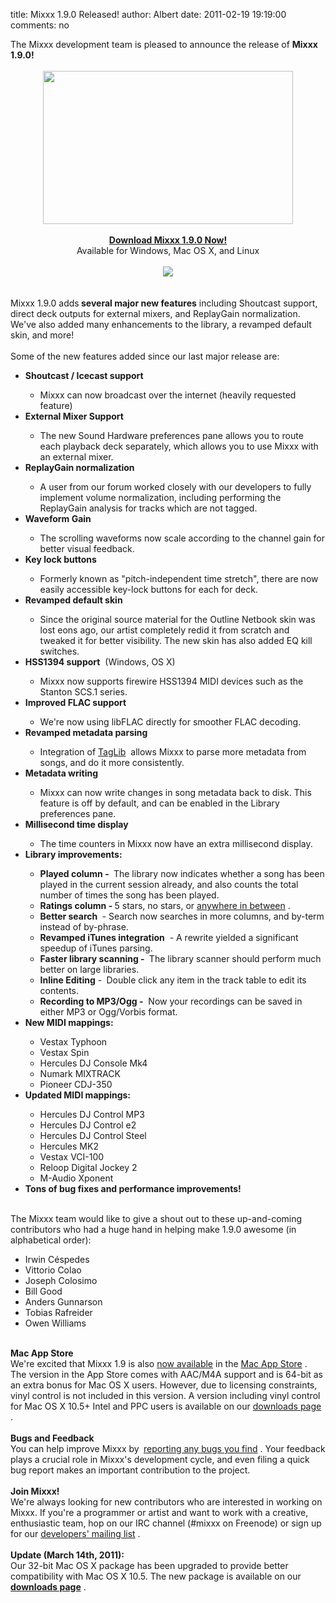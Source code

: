 title: Mixxx 1.9.0 Released!
author: Albert
date: 2011-02-19 19:19:00
comments: no

<div style="margin-bottom: 0px; margin-left: 0px; margin-right: 0px; margin-top: 0px;">The Mixxx development team is pleased to announce the release of&nbsp;<b>Mixxx 1.9.0!</b>
</div>
<div style="margin-bottom: 0px; margin-left: 0px; margin-right: 0px; margin-top: 0px;"><br />
</div>
<div class="separator" style="clear: both; margin-bottom: 0px; margin-left: 0px; margin-right: 0px; margin-top: 0px; text-align: center;"><a href="{static}/images/news/Picture-12.png" imageanchor="1" style="margin-left: 1em; margin-right: 1em;"><img border="0" src="{static}/images/news/Picture-12.png" height="245" style="cursor: move;" width="400" />
</a>
</div>
<div class="separator" style="clear: both; margin-bottom: 0px; margin-left: 0px; margin-right: 0px; margin-top: 0px; text-align: center;"><br />
</div>
<div class="separator" style="clear: both; margin-bottom: 0px; margin-left: 0px; margin-right: 0px; margin-top: 0px; text-align: center;"><b><a href="http://www.mixxx.org/download/">Download Mixxx 1.9.0 Now!</a>
</b>
</div>
<div class="separator" style="clear: both; margin-bottom: 0px; margin-left: 0px; margin-right: 0px; margin-top: 0px; text-align: center;">Available for Windows, Mac OS X, and Linux</div>
<div class="separator" style="clear: both; margin-bottom: 0px; margin-left: 0px; margin-right: 0px; margin-top: 0px; text-align: center;"><br />
</div>
<div class="separator" style="clear: both; text-align: center;"><a href="http://itunes.apple.com/us/app/mixxx/id413756578?mt=12&amp;ls=1" imageanchor="1" style="margin-left: 1em; margin-right: 1em;"><img border="0" src="{static}/images/news/available-on-mac-app-store-mixxxblog.png" />
</a>
</div>
<div class="separator" style="clear: both; text-align: center;"><br />
</div>
<div class="separator" style="clear: both; margin-bottom: 0px; margin-left: 0px; margin-right: 0px; margin-top: 0px; text-align: center;"><br />
</div>
<div style="margin-bottom: 0px; margin-left: 0px; margin-right: 0px; margin-top: 0px;">Mixxx 1.9.0 adds<b> several major new features</b>
 including Shoutcast support, direct deck outputs for external mixers, and ReplayGain normalization. We've also added many enhancements to the library, a revamped default skin, and more!&nbsp;</div>
<div><div style="margin-bottom: 0px; margin-left: 0px; margin-right: 0px; margin-top: 0px;"><br />
</div>
<div style="margin-bottom: 0px; margin-left: 0px; margin-right: 0px; margin-top: 0px;">Some of the new features added since our last major release are:</div>
<ul><li><b>Shoutcast / Icecast support</b>
</li>
<ul><li>Mixxx can now broadcast over the internet (heavily requested feature)</li>
</ul>
<li><b>External Mixer Support</b>
</li>
<ul><li>The new Sound Hardware preferences pane allows you to route each playback deck separately, which allows you to use Mixxx with an external mixer.</li>
</ul>
<li><b>ReplayGain normalization</b>
</li>
<ul><li>A user from our forum worked closely with our developers to fully implement volume normalization, including performing the ReplayGain analysis for tracks which are not tagged.</li>
</ul>
<li><b>Waveform Gain</b>
</li>
<ul><li>The scrolling waveforms now scale according to the channel gain for better visual feedback.</li>
</ul>
<li><b>Key lock buttons</b>
</li>
<ul><li>Formerly known as "pitch-independent time stretch", there are now easily accessible key-lock buttons for each for deck.</li>
</ul>
<li><b>Revamped default skin</b>
</li>
<ul><li>Since the original source material for the Outline Netbook skin was lost eons ago, our artist completely redid it from scratch and tweaked it for better visibility. The new skin has also added EQ kill switches.</li>
</ul>
<li><b>HSS1394 support</b>
&nbsp;(Windows, OS X)</li>
<ul><li>Mixxx now supports firewire HSS1394 MIDI devices such as the Stanton SCS.1 series.</li>
</ul>
<li><b>Improved FLAC support</b>
</li>
<ul><li>We're now using libFLAC directly for smoother FLAC decoding.</li>
</ul>
<li><b>Revamped metadata parsing</b>
</li>
<ul><li>Integration of&nbsp;<a href="http://developer.kde.org/~wheeler/taglib.html">TagLib</a>
&nbsp;allows Mixxx to parse more metadata from songs, and do it more consistently.</li>
</ul>
<li><b>Metadata writing</b>
</li>
<ul><li>Mixxx can now write changes in song metadata back to disk. This feature is off by default, and can be enabled in the Library preferences pane.</li>
</ul>
<li><b>Millisecond time display</b>
</li>
<ul><li>The time counters in Mixxx now have an extra millisecond display.</li>
</ul>
<li><b>Library improvements:</b>
</li>
<ul><li><b>Played column -&nbsp;</b>
The library now indicates whether a song has been played in the current session already, and also counts the total number of times the song has been played.</li>
<li><b>Ratings column - </b>
5&nbsp;stars, no stars, or&nbsp;<a href="http://www.mail-archive.com/mixxx-devel@lists.sourceforge.net/msg03273.html">anywhere in between</a>
.</li>
<li><b>Better search&nbsp;</b>
- Search now searches in more columns, and by-term instead of by-phrase.</li>
<li><b>Revamped iTunes integration</b>
&nbsp;- A rewrite yielded a significant speedup of iTunes parsing.</li>
<li><b>Faster library scanning -&nbsp;</b>
The library scanner should perform much better on large libraries.</li>
<li><b>Inline Editing</b>
 -<b>&nbsp;</b>
Double click any item in the track table to edit its contents.</li>
<li><b>Recording to MP3/Ogg -</b>
&nbsp;Now your recordings can be saved in either MP3 or Ogg/Vorbis format.</li>
</ul>
<li><b>New MIDI mappings:</b>
</li>
<ul><li>Vestax Typhoon</li>
<li>Vestax&nbsp;Spin</li>
<li>Hercules DJ Console Mk4</li>
<li>Numark MIXTRACK</li>
<li>Pioneer CDJ-350</li>
</ul>
<li><b>Updated MIDI mappings:</b>
</li>
<ul><li>Hercules DJ Control MP3</li>
<li>Hercules DJ Control e2</li>
<li>Hercules DJ Control Steel</li>
<li>Hercules MK2</li>
<li>Vestax VCI-100</li>
<li>Reloop Digital Jockey 2</li>
<li>M-Audio Xponent</li>
</ul>
<li><b>Tons of bug fixes and performance improvements!</b>
</li>
</ul>
<div><div style="margin-bottom: 0px; margin-left: 0px; margin-right: 0px; margin-top: 0px;"><br />
</div>
</div>
<div><div style="margin-bottom: 0px; margin-left: 0px; margin-right: 0px; margin-top: 0px;">The Mixxx team would like to give a shout out to these up-and-coming contributors who had a huge hand in helping make 1.9.0 awesome (in alphabetical order):</div>
</div>
<div><ul><li>Irwin Céspedes</li>
<li>Vittorio Colao</li>
<li>Joseph Colosimo</li>
<li>Bill Good</li>
<li>Anders Gunnarson</li>
<li>Tobias Rafreider</li>
<li>Owen Williams</li>
</ul>
</div>
<div><div><div><div class="separator" style="clear: both; margin-bottom: 0px; margin-left: 0px; margin-right: 0px; margin-top: 0px; text-align: left;"><br />
</div>
<div class="separator" style="clear: both; margin-bottom: 0px; margin-left: 0px; margin-right: 0px; margin-top: 0px; text-align: left;"><b>Mac App Store</b>
</div>
<div class="separator" style="clear: both; margin-bottom: 0px; margin-left: 0px; margin-right: 0px; margin-top: 0px; text-align: left;">We're excited that Mixxx 1.9 is also <a href="{% url '/news/2011-02-20-mixxx-19-now-available-in-mac-app-store.html' %}">now available</a>
 in the <a href="http://itunes.apple.com/us/app/mixxx/id413756578?mt=12&amp;ls=1">Mac App Store</a>
. The version in the App Store comes with AAC/M4A support and is 64-bit as an extra bonus for Mac OS X users. However, due to licensing constraints, vinyl control is not included in this version. A version including vinyl control for Mac OS X 10.5+ Intel and PPC users is available on our <a href="http://www.mixxx.org/download.php">downloads page</a>
.</div>
<div class="separator" style="clear: both; margin-bottom: 0px; margin-left: 0px; margin-right: 0px; margin-top: 0px; text-align: left;"><br />
</div>
</div>
</div>
</div>
<div><div style="margin-bottom: 0px; margin-left: 0px; margin-right: 0px; margin-top: 0px;"><b></b>
</div>
<div style="margin-bottom: 0px; margin-left: 0px; margin-right: 0px; margin-top: 0px;"><b>Bugs and Feedback</b>
</div>
</div>
<div><div style="margin-bottom: 0px; margin-left: 0px; margin-right: 0px; margin-top: 0px;"><b><span class="Apple-style-span" style="font-weight: normal;"><b><span class="Apple-style-span" style="font-weight: normal;">You can help improve Mixxx by&nbsp;</span>
<span class="Apple-style-span" style="font-weight: normal;"><a href="https://bugs.launchpad.net/mixxx/+filebug">reporting any bugs you find</a>
</span>
<span class="Apple-style-span" style="font-weight: normal;">. Your feedback plays a crucial role in Mixxx's development cycle, and even filing a quick bug report makes an important contribution to the project.</span>
</b>
</span>
</b>
</div>
</div>
<div><div style="margin-bottom: 0px; margin-left: 0px; margin-right: 0px; margin-top: 0px;"><b><span class="Apple-style-span" style="font-weight: normal;"><br />
</span>
</b>
</div>
</div>
<div style="margin-bottom: 0px; margin-left: 0px; margin-right: 0px; margin-top: 0px;"><b>Join Mixxx!</b>
</div>
<div><div style="margin-bottom: 0px; margin-left: 0px; margin-right: 0px; margin-top: 0px;">We're always looking for new contributors who are interested in working on Mixxx. If you're a programmer or artist and want to work with a creative, enthusiastic team, hop on our IRC channel (#mixxx on Freenode) or sign up for our&nbsp;<a href="https://lists.sourceforge.net/lists/listinfo/mixxx-devel">developers' mailing list</a>
.</div>
</div>
<div style="margin-bottom: 0px; margin-left: 0px; margin-right: 0px; margin-top: 0px;"><br />
<b>Update (March 14th, 2011):</b>
<br />
Our 32-bit Mac OS X package has been upgraded to provide better compatibility with Mac OS X 10.5. The new package is available on our <a href="http://www.mixxx.org/download.php" style="font-weight: bold;">downloads page</a>
.</div>
</div>
